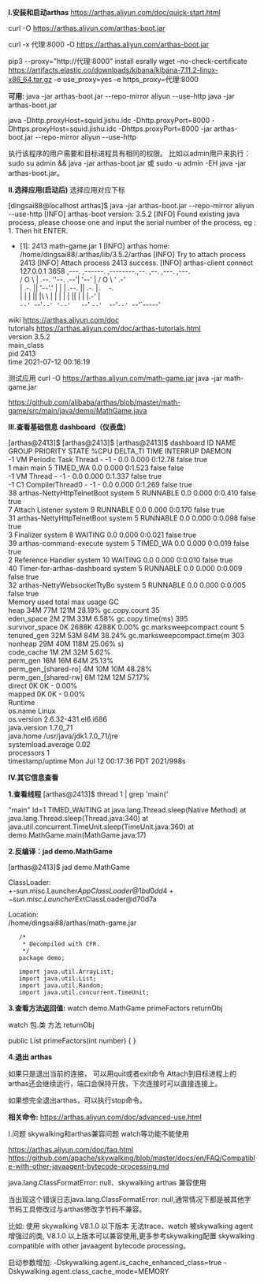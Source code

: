 

**I.安装和启动arthas**
https://arthas.aliyun.com/doc/quick-start.html

curl -O https://arthas.aliyun.com/arthas-boot.jar

curl  -x 代理:8000 -O https://arthas.aliyun.com/arthas-boot.jar

pip3 --proxy="http://代理:8000"   install esrally
wget –no-check-certificate https://artifacts.elastic.co/downloads/kibana/kibana-7.11.2-linux-x86_64.tar.gz  -e use_proxy=yes -e https_proxy=代理:8000

**可用:**
java -jar arthas-boot.jar --repo-mirror aliyun --use-http
java -jar arthas-boot.jar

java -Dhttp.proxyHost=squid.jishu.idc -Dhttp.proxyPort=8000 -Dhttps.proxyHost=squid.jishu.idc -Dhttps.proxyPort=8000 -jar arthas-boot.jar --repo-mirror aliyun --use-http


执行该程序的用户需要和目标进程具有相同的权限。
比如以admin用户来执行：sudo su admin && java -jar arthas-boot.jar 或 sudo -u admin -EH java -jar arthas-boot.jar。


**II.选择应用(启动后)**
选择应用对应下标

[dingsai88@localhost arthas]$ java -jar arthas-boot.jar --repo-mirror aliyun --use-http
[INFO] arthas-boot version: 3.5.2
[INFO] Found existing java process, please choose one and input the serial number of the process, eg : 1. Then hit ENTER.
* [1]: 2413 math-game.jar
  1
  [INFO] arthas home: /home/dingsai88/.arthas/lib/3.5.2/arthas
  [INFO] Try to attach process 2413
  [INFO] Attach process 2413 success.
  [INFO] arthas-client connect 127.0.0.1 3658
  ,---.  ,------. ,--------.,--.  ,--.  ,---.   ,---.                           
  /  O  \ |  .--. ''--.  .--'|  '--'  | /  O  \ '   .-'                          
  |  .-.  ||  '--'.'   |  |   |  .--.  ||  .-.  |`.  `-.                          
  |  | |  ||  |\  \    |  |   |  |  |  ||  | |  |.-'    |                         
  `--' `--'`--' '--'   `--'   `--'  `--'`--' `--'`-----'


wiki       https://arthas.aliyun.com/doc                                        
tutorials  https://arthas.aliyun.com/doc/arthas-tutorials.html                  
version    3.5.2                                                                
main_class                                                                      
pid        2413                                                                 
time       2021-07-12 00:16:19





测试应用
curl -O https://arthas.aliyun.com/math-game.jar
java -jar math-game.jar

https://github.com/alibaba/arthas/blob/master/math-game/src/main/java/demo/MathGame.java


**III.查看基础信息 dashboard（仪表盘）**

[arthas@2413]$
[arthas@2413]$
[arthas@2413]$ dashboard
ID  NAME                       GROUP        PRIORITY STATE    %CPU     DELTA_TI TIME    INTERRUP DAEMON   
-1  VM Periodic Task Thread    -            -1       -        0.0      0.000    0:12.78 false    true     
1   main                       main         5        TIMED_WA 0.0      0.000    0:1.523 false    false    
-1  VM Thread                  -            -1       -        0.0      0.000    0:1.337 false    true     
-1  C1 CompilerThread0         -            -1       -        0.0      0.000    0:1.269 false    true     
38  arthas-NettyHttpTelnetBoot system       5        RUNNABLE 0.0      0.000    0:0.410 false    true     
7   Attach Listener            system       9        RUNNABLE 0.0      0.000    0:0.170 false    true     
31  arthas-NettyHttpTelnetBoot system       5        RUNNABLE 0.0      0.000    0:0.098 false    true     
3   Finalizer                  system       8        WAITING  0.0      0.000    0:0.021 false    true     
39  arthas-command-execute     system       5        TIMED_WA 0.0      0.000    0:0.019 false    true     
2   Reference Handler          system       10       WAITING  0.0      0.000    0:0.010 false    true     
40  Timer-for-arthas-dashboard system       5        RUNNABLE 0.0      0.000    0:0.009 false    true     
32  arthas-NettyWebsocketTtyBo system       5        RUNNABLE 0.0      0.000    0:0.005 false    true     
Memory                 used   total   max    usage   GC                                                   
heap                   34M    77M     121M   28.19%  gc.copy.count              35                        
eden_space             2M     21M     33M    6.58%   gc.copy.time(ms)           395                       
survivor_space         0K     2688K   4288K  0.00%   gc.marksweepcompact.count  5                         
tenured_gen            32M    53M     84M    38.24%  gc.marksweepcompact.time(m 303                       
nonheap                29M    40M     118M   25.06%  s)                                                   
code_cache             1M     2M      32M    5.62%                                                        
perm_gen               16M    16M     64M    25.13%                                                       
perm_gen_[shared-ro]   4M     10M     10M    48.28%                                                       
perm_gen_[shared-rw]   6M     12M     12M    57.17%                                                       
direct                 0K     0K      -      0.00%                                                        
mapped                 0K     0K      -      0.00%                                                        
Runtime                                                                                                   
os.name                                              Linux                                                
os.version                                           2.6.32-431.el6.i686                                  
java.version                                         1.7.0_71                                             
java.home                                            /usr/java/jdk1.7.0_71/jre                            
systemload.average                                   0.02                                                 
processors                                           1                                                    
timestamp/uptime                                     Mon Jul 12 00:17:36 PDT 2021/998s    



**IV.其它信息查看**

**1.查看线程**
[arthas@2413]$ thread 1 | grep 'main('

"main" Id=1 TIMED_WAITING
at java.lang.Thread.sleep(Native Method)
at java.lang.Thread.sleep(Thread.java:340)
at java.util.concurrent.TimeUnit.sleep(TimeUnit.java:360)
at demo.MathGame.main(MathGame.java:17)



**2.反编译：jad demo.MathGame**

[arthas@2413]$ jad demo.MathGame

ClassLoader:                                                                                              
+-sun.misc.Launcher$AppClassLoader@1bd0dd4                                                                
+-sun.misc.Launcher$ExtClassLoader@d70d7a

Location:                                                                                                 
/home/dingsai88/arthas/math-game.jar

       /*
        * Decompiled with CFR.
        */
       package demo;
       
       import java.util.ArrayList;
       import java.util.List;
       import java.util.Random;
       import java.util.concurrent.TimeUnit;
       

**3.查看方法返回值:**
watch demo.MathGame primeFactors returnObj

watch 包.类 方法 returnObj

public List<Integer> primeFactors(int number) {
    }


**4.退出 arthas**

如果只是退出当前的连接，
可以用quit或者exit命令
Attach到目标进程上的arthas还会继续运行，端口会保持开放，下次连接时可以直接连接上。

如果想完全退出arthas，可以执行stop命令。



**相关命令:**
https://arthas.aliyun.com/doc/advanced-use.html








I.问题 skywalking和arthas兼容问题
watch等功能不能使用

https://arthas.aliyun.com/doc/faq.html
https://github.com/apache/skywalking/blob/master/docs/en/FAQ/Compatible-with-other-javaagent-bytecode-processing.md

java.lang.ClassFormatError: null、skywalking arthas 兼容使用

当出现这个错误日志java.lang.ClassFormatError: null,通常情况下都是被其他字节码工具修改过与arthas修改字节码不兼容。

比如: 使用 skywalking V8.1.0 以下版本 无法trace、watch 被skywalking agent 增强过的类, V8.1.0 以上版本可以兼容使用,更多参考skywalking配置 skywalking compatible with other javaagent bytecode processing。


启动参数增加:
-Dskywalking.agent.is_cache_enhanced_class=true -Dskywalking.agent.class_cache_mode=MEMORY








 